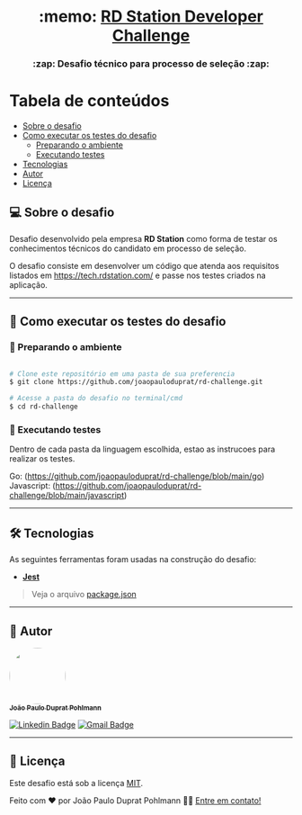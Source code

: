 <h1 align="center">
     :memo: <a href="#"> RD Station Developer Challenge </a>
</h1>

<h3 align="center">
    :zap: Desafio técnico para processo de seleção :zap:
</h3>

# Tabela de conteúdos

<!--ts-->

- [Sobre o desafio](#-sobre-o-desafio)
- [Como executar os testes do desafio](#-como-executar-os-testes-do-desafio)
  - [Preparando o ambiente](#-preparando-o-ambiente)
  - [Executando testes](#-executando-testes)
- [Tecnologias](#-tecnologias)
- [Autor](#-autor)
- [Licença](#user-content--licença)
<!--te-->

## 💻 Sobre o desafio

Desafio desenvolvido pela empresa **RD Station** como forma de testar os conhecimentos técnicos do candidato em processo de seleção.

O desafio consiste em desenvolver um código que atenda aos requisitos listados em https://tech.rdstation.com/ e passe nos testes criados na aplicação.

---

## 🚀 Como executar os testes do desafio

### 🎲 Preparando o ambiente

```bash

# Clone este repositório em uma pasta de sua preferencia
$ git clone https://github.com/joaopauloduprat/rd-challenge.git

# Acesse a pasta do desafio no terminal/cmd
$ cd rd-challenge

```

### 🧪 Executando testes

Dentro de cada pasta da linguagem escolhida, estao as instrucoes para realizar os testes.

Go: (https://github.com/joaopauloduprat/rd-challenge/blob/main/go)
Javascript: (https://github.com/joaopauloduprat/rd-challenge/blob/main/javascript)

---

## 🛠 Tecnologias

As seguintes ferramentas foram usadas na construção do desafio:

- **[Jest](https://jestjs.io/)**

> Veja o arquivo [package.json](https://github.com/joaopauloduprat/rd-challenge/blob/main/javascript/package.json)

---

## 🦸 Autor

<a href="https://jpduprat.work">
 <img style="border-radius: 50%;" src="https://avatars.githubusercontent.com/u/53086678?s=120&v=4" width="100px;" alt=""/>
 <br />
 <sub><b>João Paulo Duprat Pohlmann</b></sub></a>
 <br />

[![Linkedin Badge](https://img.shields.io/badge/-João-blue?style=flat-square&logo=Linkedin&logoColor=white&link=https://www.linkedin.com/in/joaopauloduprat/)](https://www.linkedin.com/in/joaopauloduprat/)
[![Gmail Badge](https://img.shields.io/badge/-duprat.dev@gmail.com-c14438?style=flat-square&logo=Gmail&logoColor=white&link=mailto:duprat.dev@gmail.com)](mailto:duprat.dev@gmail.com)

---

## 📝 Licença

Este desafio está sob a licença [MIT](./LICENSE).

Feito com ❤️ por João Paulo Duprat Pohlmann 👋🏽 [Entre em contato!](https://www.linkedin.com/in/joaopauloduprat/)
